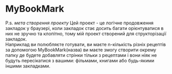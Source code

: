 # MyBookMark


P.s. *мета створення проекту* 
Цей проект - це логічне продовження закладок у браузері, 
коли закладок стає досить багати орієнтуватися в них не зручно та клопітно, 
тому мій проект створений для структорізації закладок.  
Наприклад ви полюбляєте готувати, ви маєте n-кількість різніх рецептів 
за допомогою MyBookMark(назва) ви маєте змогу створити окрему папку де 
будете добавляти стрінки тільки з рецептами і вони ніяк не будуть пересікатися 
з вашими: фільмами, книгами або будь-якими іншими закладками.
